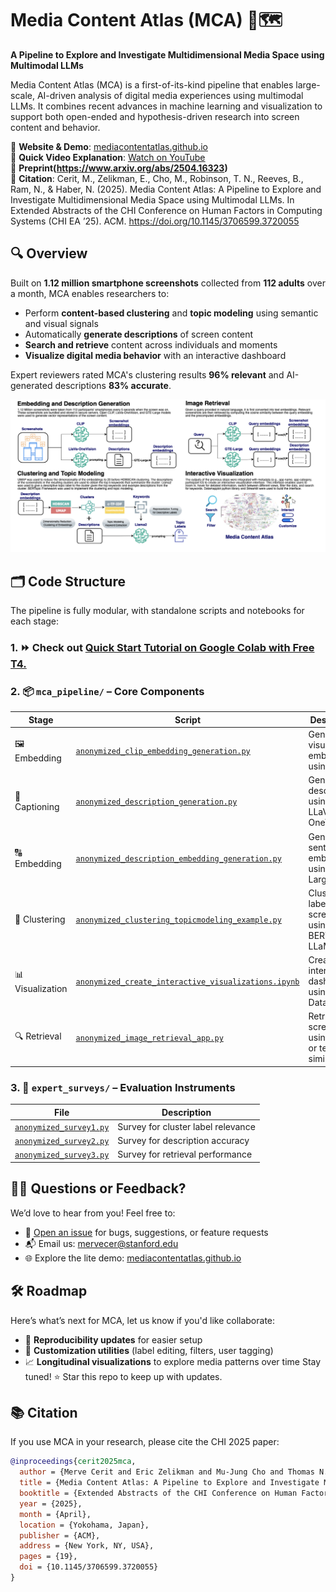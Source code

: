 # Media Content Atlas (MCA) 📱🗺️

**A Pipeline to Explore and Investigate Multidimensional Media Space using Multimodal LLMs**

Media Content Atlas (MCA) is a first-of-its-kind pipeline that enables large-scale, AI-driven analysis of digital media experiences using multimodal LLMs. It combines recent advances in machine learning and visualization to support both open-ended and hypothesis-driven research into screen content and behavior.

🔗 **Website & Demo**: [mediacontentatlas.github.io](https://mediacontentatlas.github.io)  
🎥 **Quick Video Explanation**: [Watch on YouTube](https://www.youtube.com/watch?v=UjFk0YzEzqs)  
📄 **Preprint(https://www.arxiv.org/abs/2504.16323)**  
📎 **Citation**: Cerit, M., Zelikman, E., Cho, M., Robinson, T. N., Reeves, B., Ram, N., & Haber, N. (2025). Media Content Atlas: A Pipeline to Explore and Investigate Multidimensional Media Space using Multimodal LLMs.
In Extended Abstracts of the CHI Conference on Human Factors in Computing Systems (CHI EA ’25). ACM.
https://doi.org/10.1145/3706599.3720055


## 🔍 Overview

Built on **1.12 million smartphone screenshots** collected from **112 adults** over a month, MCA enables researchers to:

- Perform **content-based clustering** and **topic modeling** using semantic and visual signals
- Automatically **generate descriptions** of screen content
- **Search and retrieve** content across individuals and moments
- **Visualize digital media behavior** with an interactive dashboard

Expert reviewers rated MCA's clustering results **96% relevant** and AI-generated descriptions **83% accurate**.

![MCA Pipeline](./assets/mcapipeline.png)

## 🗂️ Code Structure

The pipeline is fully modular, with standalone scripts and notebooks for each stage:

### 1. ⏩ Check out [Quick Start Tutorial on Google Colab with Free T4.](https://colab.research.google.com/drive/1IuiBkc4SBORbbVejKPkFn7Qw2KHHxywv?usp=sharing)

### 2. 📦 `mca_pipeline/` – Core Components

| Stage | Script | Description |
|-------|--------|-------------|
| 🖼️ Embedding | [`anonymized_clip_embedding_generation.py`](mca_pipeline/anonymized_clip_embedding_generation.py) | Generate visual embeddings using CLIP |
| 📝 Captioning | [`anonymized_description_generation.py`](mca_pipeline/anonymized_description_generation.py) | Generate descriptions using LLaVA-OneVision |
| 🔠 Embedding | [`anonymized_description_embedding_generation.py`](mca_pipeline/anonymized_description_embedding_generation.py) | Generate sentence embeddings using GTE-Large |
| 🧵 Clustering | [`anonymized_clustering_topicmodeling_example.py`](mca_pipeline/anonymized_clustering_topicmodeling_example.py) | Cluster and label screenshots using BERTopic + LLaMA2 |
| 📊 Visualization | [`anonymized_create_interactive_visualizations.ipynb`](mca_pipeline/anonymized_create_interactive_visualizations.ipynb) | Create an interactive dashboard using DataMapPlot |
| 🔍 Retrieval | [`anonymized_image_retrieval_app.py`](mca_pipeline/anonymized_image_retrieval_app.py) | Retrieve screenshots using visual or textual similarity |

### 3. 🧪 `expert_surveys/` – Evaluation Instruments

| File | Description |
|------|-------------|
| [`anonymized_survey1.py`](expert_surveys/anonymized_survey1.py) | Survey for cluster label relevance |
| [`anonymized_survey2.py`](expert_surveys/anonymized_survey2.py) | Survey for description accuracy |
| [`anonymized_survey3.py`](expert_surveys/anonymized_survey3.py) | Survey for retrieval performance |



## 🙋‍♀️ Questions or Feedback?

We’d love to hear from you! Feel free to:

- 💬 [Open an issue](https://github.com/mediacontentatlas/mediacontentatlas/issues) for bugs, suggestions, or feature requests  
- 📬 Email us: [mervecer@stanford.edu](mailto:mervecer@stanford.edu)  
- 🌐 Explore the lite demo: [mediacontentatlas.github.io](https://mediacontentatlas.github.io)


## 🛠️ Roadmap

Here’s what’s next for MCA, let us know if you'd like collaborate:

- 🔁 **Reproducibility updates** for easier setup  
- 🧩 **Customization utilities** (label editing, filters, user tagging)
- 📈 **Longitudinal visualizations** to explore media patterns over time
Stay tuned! ⭐ Star this repo to keep up with updates.


## 📚 Citation

If you use MCA in your research, please cite the CHI 2025 paper:

```bibtex
@inproceedings{cerit2025mca,
  author = {Merve Cerit and Eric Zelikman and Mu-Jung Cho and Thomas N. Robinson and Byron Reeves and Nilam Ram and Nick Haber},
  title = {Media Content Atlas: A Pipeline to Explore and Investigate Multidimensional Media Space using Multimodal LLMs},
  booktitle = {Extended Abstracts of the CHI Conference on Human Factors in Computing Systems (CHI EA '25)},
  year = {2025},
  month = {April},
  location = {Yokohama, Japan},
  publisher = {ACM},
  address = {New York, NY, USA},
  pages = {19},
  doi = {10.1145/3706599.3720055}
}
